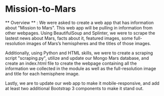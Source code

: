 # Mission-to-Mars
** Overview ** : We were asked to create a web app that has information about "Mission to Mars". This web app will be pulling in information from other webpages. Using BeautifulSoup and Splinter, we were to scrape the lastest news about Mars, facts about it, featured images, some full-resolution images of Mars’s hemispheres and the titles of those images.

Additionally, using Python and HTML skills, we were to create a scraping script "scraping.py", utilize and update our Mongo Mars database, and create an index.html file to create the webpage containing all the information we collected in the module as well as the full-resolution image and title for each hemisphere image.

Lastly, we are to update our web app to make it mobile-responsive, and add at least two additional Bootstrap 3 components to make it stand out.
